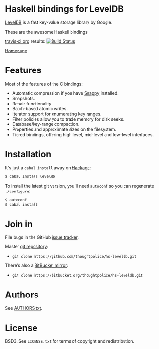 # Haskell bindings for LevelDB

[LevelDB][] is a fast key-value storage library by Google.

These are the awesome Haskell bindings.

[travis-ci.org](http://travis-ci.org) results: [![Build Status](https://secure.travis-ci.org/thoughtpolice/hs-leveldb.png?branch=master)](http://travis-ci.org/thoughtpolice/hs-leveldb)

[Homepage][main page].

# Features

Most of the features of the C bindings:

  * Automatic compression if you have [Snappy](http://snappy.googlecode.com) installed.
  * Snapshots.
  * Repair functionality.
  * Batch-based atomic writes.
  * Iterator support for enumerating key ranges.
  * Filter policies allow you to trade memory for disk seeks.
  * Database/key-range compaction.
  * Properties and approximate sizes on the filesystem.
  * Tiered bindings, offering high level, mid-level and low-level interfaces.

# Installation

It's just a `cabal install` away on [Hackage][]:

```bash
$ cabal install leveldb
```

To install the latest git version, you'll need `autoconf` so
you can regenerate `./configure`:

```bash
$ autoconf
$ cabal install
```

# Join in

File bugs in the GitHub [issue tracker][].

Master [git repository][gh]:

* `git clone https://github.com/thoughtpolice/hs-leveldb.git`

There's also a [BitBucket mirror][bb]:

* `git clone https://bitbucket.org/thoughtpolice/hs-leveldb.git`

# Authors

See [AUTHORS.txt](https://raw.github.com/thoughtpolice/hs-leveldb/master/AUTHORS.txt).

# License

BSD3. See `LICENSE.txt` for terms of copyright and redistribution.

[LevelDB]: http://code.google.com/p/leveldb/
[main page]: http://thoughtpolice.github.com/hs-leveldb
[issue tracker]: http://github.com/thoughtpolice/hs-leveldb/issues
[gh]: http://github.com/thoughtpolice/hs-leveldb
[bb]: http://bitbucket.org/thoughtpolice/hs-leveldb
[Hackage]: http://hackage.haskell.org/package/leveldb
